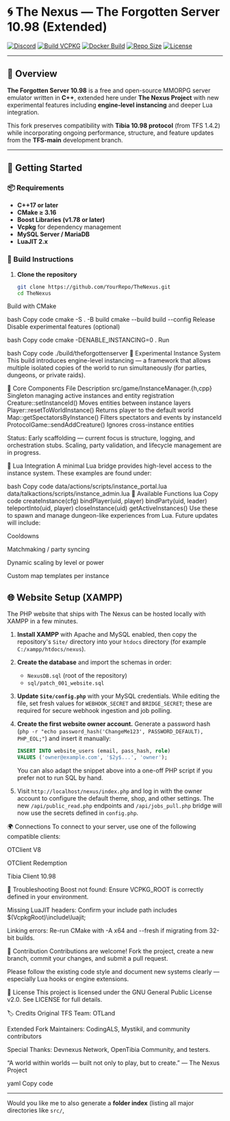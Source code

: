 # 🌀 The Nexus — The Forgotten Server 10.98 (Extended)

[![Discord](https://img.shields.io/badge/Join-include?logo=discord&logoColor=%237B68EE&label=Discord&color=%237B68EE)](https://discord.gg/GgvreyFvdV)
[![Build VCPKG](https://img.shields.io/badge/Build-include?logo=Drone&logoColor=%23DAA520&label=VCPKG&color=%23DAA520)](https://github.com/CodingALS/forgottenserver-10.98/actions/workflows/build-vcpkg.yml)
[![Docker Build](https://img.shields.io/badge/Generate-include?logo=Docker&logoColor=%236495ED&label=Docker&labelColor=grey&color=%236495ED)](https://github.com/CodingALS/forgottenserver-10.98/actions/workflows/docker.yml)
[![Repo Size](https://img.shields.io/badge/40%20MiB-include?label=Repo%20Size&color=%23FF1493)](https://github.com/CodingALS/forgottenserver-10.98)
[![License](https://img.shields.io/badge/GPL%202.0-include?label=License&color=%23FF7F50)](https://github.com/CodingALS/forgottenserver-10.98/blob/main/LICENSE)

---

## 📜 Overview

**The Forgotten Server 10.98** is a free and open-source MMORPG server emulator written in **C++**, extended here under **The Nexus Project** with new experimental features including **engine-level instancing** and deeper Lua integration.

This fork preserves compatibility with **Tibia 10.98 protocol** (from TFS 1.4.2) while incorporating ongoing performance, structure, and feature updates from the **TFS-main** development branch.

---

## 🚀 Getting Started

### 📦 Requirements

- **C++17 or later**
- **CMake ≥ 3.16**
- **Boost Libraries (v1.78 or later)**
- **Vcpkg** for dependency management
- **MySQL Server / MariaDB**
- **LuaJIT 2.x**

### 🔧 Build Instructions

1. **Clone the repository**
   ```bash
   git clone https://github.com/YourRepo/TheNexus.git
   cd TheNexus
Build with CMake

bash
Copy code
cmake -S . -B build
cmake --build build --config Release
Disable experimental features (optional)

bash
Copy code
cmake -DENABLE_INSTANCING=0 .
Run

bash
Copy code
./build/theforgottenserver
🧩 Experimental Instance System
This build introduces engine-level instancing — a framework that allows multiple isolated copies of the world to run simultaneously (for parties, dungeons, or private raids).

🔬 Core Components
File	Description
src/game/InstanceManager.{h,cpp}	Singleton managing active instances and entity registration
Creature::setInstanceId()	Moves entities between instance layers
Player::resetToWorldInstance()	Returns player to the default world
Map::getSpectatorsByInstance()	Filters spectators and events by instanceId
ProtocolGame::sendAddCreature()	Ignores cross-instance entities

Status: Early scaffolding — current focus is structure, logging, and orchestration stubs.
Scaling, party validation, and lifecycle management are in progress.

🔮 Lua Integration
A minimal Lua bridge provides high-level access to the instance system.
These examples are found under:

bash
Copy code
data/actions/scripts/instance_portal.lua
data/talkactions/scripts/instance_admin.lua
🧠 Available Functions
lua
Copy code
createInstance(cfg)
bindPlayer(uid, player)
bindParty(uid, leader)
teleportInto(uid, player)
closeInstance(uid)
getActiveInstances()
Use these to spawn and manage dungeon-like experiences from Lua.
Future updates will include:

Cooldowns

Matchmaking / party syncing

Dynamic scaling by level or power

Custom map templates per instance

## 🌐 Website Setup (XAMPP)

The PHP website that ships with The Nexus can be hosted locally with XAMPP in a
few minutes.

1. **Install XAMPP** with Apache and MySQL enabled, then copy the repository's
   `Site/` directory into your `htdocs` directory (for example
   `C:/xampp/htdocs/nexus`).
2. **Create the database** and import the schemas in order:
   - `NexusDB.sql` (root of the repository)
   - `sql/patch_001_website.sql`
3. **Update `Site/config.php`** with your MySQL credentials. While editing the
   file, set fresh values for `WEBHOOK_SECRET` and `BRIDGE_SECRET`; these are
   required for secure webhook ingestion and job polling.
4. **Create the first website owner account.** Generate a password hash
   (`php -r "echo password_hash('ChangeMe123', PASSWORD_DEFAULT), PHP_EOL;"`) and
   insert it manually:

   ```sql
   INSERT INTO website_users (email, pass_hash, role)
   VALUES ('owner@example.com', '$2y$...', 'owner');
   ```

   You can also adapt the snippet above into a one-off PHP script if you prefer
   not to run SQL by hand.
5. Visit `http://localhost/nexus/index.php` and log in with the owner account to
   configure the default theme, shop, and other settings. The new
   `/api/public_read.php` endpoints and `/api/jobs_pull.php` bridge will now use
   the secrets defined in `config.php`.

🌍 Connections
To connect to your server, use one of the following compatible clients:

OTClient V8

OTClient Redemption

Tibia Client 10.98

🧰 Troubleshooting
Boost not found: Ensure VCPKG_ROOT is correctly defined in your environment.

Missing LuaJIT headers: Confirm your include path includes $(VcpkgRoot)\include\luajit;

Linking errors: Re-run CMake with -A x64 and --fresh if migrating from 32-bit builds.

🤝 Contribution
Contributions are welcome!
Fork the project, create a new branch, commit your changes, and submit a pull request.

Please follow the existing code style and document new systems clearly — especially Lua hooks or engine extensions.

📄 License
This project is licensed under the GNU General Public License v2.0.
See LICENSE for full details.

🏷️ Credits
Original TFS Team: OTLand

Extended Fork Maintainers: CodingALS, Mystikil, and community contributors

Special Thanks: Devnexus Network, OpenTibia Community, and testers.

“A world within worlds — built not only to play, but to create.”
— The Nexus Project

yaml
Copy code

---

Would you like me to also generate a **folder index** (listing all major directories like `src/`,
